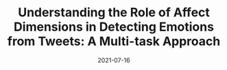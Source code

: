 ---
title: "Understanding the Role of Affect Dimensions in Detecting Emotions from Tweets: A Multi-task Approach"
collection: publications
permalink: /publication/2021-peace-agreement-strength
date: 2021-07-16
venue: 'Proceedings of the 44th International ACM SIGIR Conference on Research and Development in Information Retrieval, SIGIR 2021'
paperurl: '/files/pdf/research/c04.pdf'
link: 'https://arxiv.org/pdf/2105.03983.pdf'
github: 'https://github.com/atharva-naik/VADEC'
citation: 'Rajdeep Mukherjee, Atharva Naik, Sriyash Poddar, Soham Dasgupta, Niloy Ganguly'
---
